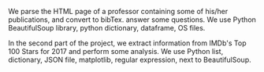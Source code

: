 We parse the HTML page of a professor containing some of his/her publications, and convert to bibTex. answer some questions. We use Python BeautifulSoup library, python dictionary, dataframe, OS files.

In the second part of the project, we extract information from IMDb's Top 100 Stars for 2017 and perform some analysis. We use Python list, dictionary, JSON file, matplotlib, regular expression, next to BeautifulSoup.
